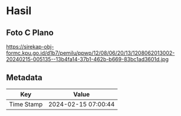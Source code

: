 # Hasil

## Foto C Plano

https://sirekap-obj-formc.kpu.go.id/d1b7/pemilu/ppwp/12/08/06/20/13/1208062013002-20240215-005135--13b4fa14-37b1-462b-b669-83bc1ad3601d.jpg


## Metadata

| Key        | Value               |
| ---------- | ------------------- |
| Time Stamp | 2024-02-15 07:00:44 |



